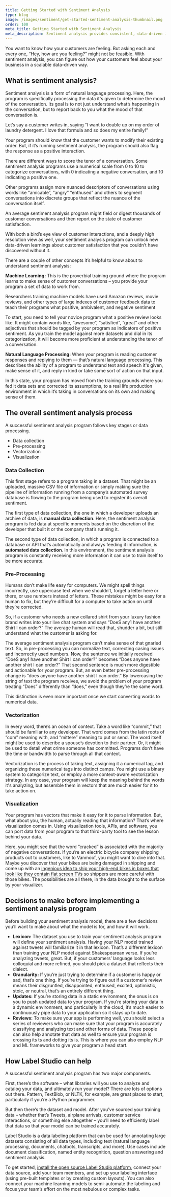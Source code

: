 ```yaml
---
title: Getting Started with Sentiment Analysis 
type: blog
image: /images/sentiment/get-started-sentiment-analysis-thumbnail.png
order: 100
meta_title: Getting Started with Sentiment Analysis
meta_description: Sentiment analysis provides consistent, data-driven insights for businesses looking to better understand their users and products. Here’s how to get started.
---
```


You want to know how your customers are feeling. But asking each and every one, “Hey, how are you feeling?”  might not be feasible. With sentiment analysis, you can figure out how your customers feel about your business in a scalable data-driven way. 

## What is sentiment analysis?
Sentiment analysis is a form of natural language processing. Here, the program is specifically processing the data it's given to determine the mood of the conversation. Its goal is to not just understand what’s happening in the conversation, but to report back to you what the mood of that conversation is. 

Let’s say a customer writes in, saying “I want to double up on my order of laundry detergent. I love that formula and so does my entire family!” 

Your program should know that the customer wants to modify their existing order. But, if it’s running sentiment analysis, the program should also flag the response as a positive interaction. 

There are different ways to score the tenor of a conversation. Some sentiment analysis programs use a numerical scale from 0 to 10 to categorize conversations, with 0 indicating a negative conversation, and 10 indicating a positive one. 

Other programs assign more nuanced descriptors of conversations using words like “amicable”, “angry” “enthused” and others to segment conversations into discrete groups that reflect the nuance of the conversation itself. 

An average sentiment analysis program might field or digest thousands of customer conversations and then report on the state of customer satisfaction. 

With both a bird’s eye view of customer interactions, and a deeply high resolution view as well, your sentiment analysis program can unlock new data-driven learnings about customer satisfaction that you couldn’t have discovered without it. 

There are a couple of other concepts it’s helpful to know about to understand sentiment analysis:

**Machine Learning:** This is the proverbial training ground where the program learns to make sense of customer conversations – you provide your program a set of data to work from. 

Researchers training machine models have used Amazon reviews, movie reviews, and other types of large indexes of customer feedback data to teach their programs what positive, ambivalent, and negative sentiment 

To start, you need to tell your novice program what a positive review looks like. It might contain words like, “awesome”, “satisfied”, “great” and other adjectives that should be tagged by your program as indicators of  positive sentiment.  As you train the model against more datasets and dial in its categorization, it will become more proficient at understanding the tenor of a conversation. 

**Natural Language Processing:** When your program is reading customer responses and replying to them — that’s natural language processing. This describes the ability of a program to understand text and speech it's given, make sense of it, and reply in kind or take some sort of action on that input. 

In this state, your program has moved from the training grounds where you fed it data sets and corrected its assumptions, to a real life production environment in which it’s taking in conversations on its own and making sense of them.

## The overall sentiment analysis process
A successful sentiment analysis program follows key stages or data processing.
- Data collection
- Pre-processing
- Vectorization
- Visualization

### Data Collection
This first stage refers to a program taking in a dataset. That might be an uploaded, massive CSV file of information or simply making sure the pipeline of information running from a company’s automated survey database is flowing to the program being used to register its overall sentiment. 

The first type of data collection, the one in which a developer uploads an archive of data, is **manual data collection**. Here, the sentiment analysis program is fed data at specific moments based on the discretion of the developer that built it or the company that’s running it. 

The second type of data collection, in which a program is connected to a database or API that’s automatically and always feeding it information, is **automated data collection**. In this environment, the sentiment analysis program is constantly receiving more information it can use to train itself to be more accurate. 

### Pre-Processing
Humans don’t make life easy for computers. We might spell things incorrectly, use uppercase text when we shouldn’t, forget a letter here or there, or use numbers instead of letters. These mistakes might be easy for a human to fix, but they’re difficult for a computer to take action on until they’re corrected. 

So, if a customer who needs a new collared shirt from your luxury fashion brand writes into your live chat system and says “DoeS any1 have another Shirt I can order?” The average human will read that, shudder a bit, but still understand what the customer is asking for.

The average sentiment analysis program can’t make sense of that gnarled text. So, in pre-processing you can normalize text, correcting casing issues and incorrectly used numbers. Now,  the sentence we initially received “DoeS any1 have another Shirt I can order?” becomes “Does anyone have another shirt I can order?” That second sentence is much more digestible and actionable for your program. But, an even better pre-processing change is “does anyone have another shirt I can order.” By lowercasing the string of text the program receives, we avoid the problem of your program treating “Does” differently than “does,” even though they’re the same word. 

This distinction is even more important once we start converting words to numerical data.

### Vectorization
In every word, there’s an ocean of context. Take a word like “commit,” that should be familiar to any developer. That word comes from the latin roots of “com” meaning with, and “mittere” meaning to put or send. The word itself might be used to describe a spouse’s devotion to their partner. Or, it might be used to detail what crime someone has committed. Programs don’t have the time or bandwidth to parse through all that context. 

Vectorization is the process of taking text, assigning it a numerical tag, and organizing those numerical tags into distinct camps. You might use a binary system to categorize text, or employ a more context-aware vectorization strategy. In any case, your program will keep the meaning behind the words it's analyzing, but assemble them in vectors that are much easier for it to take action on. 

### Visualization
Your program has vectors that make it easy for it to parse information. But, what about you, the human, actually reading that information? That’s where visualization comes in. Using visualization tools, APIs, and software, you can port data from your program to that third-party tool to see the lesson behind your data. 

Here, you might see that the word “cracked” is associated with the majority of negative conversations. If you’re an electric bicycle company shipping products out to customers, like to Vanmoof, you might want to dive into that. Maybe you discover that your bikes are being damaged in shipping and come up with an [ingenious idea to ship your high-end bikes in boxes that look like they contain flat screen TVs](https://www.bicycling.com/news/a20027122/vanmoof-tv-on-box-damaged-bikes/) so shippers are more careful with those bikes. The possibilities are all there, in the data brought to the surface by your visualizer.

## Decisions to make before implementing a sentiment analysis program
Before building your sentiment analysis model, there are a few decisions you’ll want to make about what the model is for, and how it will work.

- **Lexicon:** The dataset you use to train your sentiment analysis program will define your sentiment analysis. Having your NLP model trained against tweets will familiarize it in that lexicon. That’s a different lexicon than training your NLP model against Shakespearean verse. If you’re analyzing tweets, great. But, if your customers’ language looks less colloquial and more refined, you should pick a dataset that reflects their dialect. 
- **Granularity:** If you’re just trying to determine if a customer is happy or sad, that’s one thing. If you’re trying to figure out if a customer’s review means their disgruntled, disappointed, enthused, excited, optimistic, stoic, or neutral, that’s an entirely different thing. 
- **Updates:** If you’re storing data in a static environment, the onus is on you to push updated data to your program. If you’re storing your data in a dynamic environment, and particularly in the cloud, it’s much easier to continuously pipe data to your application so it stays up to date. 
- **Reviews:** To make sure your app is performing well, you should select a series of reviewers who can make sure that your program is accurately classifying and analyzing text and other forms of data. These people can also help annotate that data as well to ensure your program is crossing its ts and dotting its is. This is where you can also employ NLP and ML frameworks to give your program a head start.

## How Label Studio can help
A successful sentiment analysis program has two major components. 

First, there’s the software – what libraries will you use to analyze and catalog your data, and ultimately run your model? There are lots of options out there. Pattern, TextBlob, or NLTK, for example, are great places to start, particularly if you’re a Python programmer. 

But then there’s the dataset and model. After you’ve sourced your training data – whether that’s Tweets, airplane arrivals, customer service interactions, or something else altogether – you’ll need to efficiently label that data so that your model can be trained accurately.

Label Studio is a data labeling platform that can be used for annotating large datasets consisting of all data types, including text (natural language processing, documents, chatbots, transcripts, and more). Use cases include document classification, named entity recognition, question answering and sentiment analysis. 

To get started, [install the open source Label Studio platform](https://labelstud.io/guide/install.html), connect your data source, add your team members, and set up your labeling interface (using pre-built templates or by creating custom layouts). You can also connect your machine learning models to semi-automate the labeling and focus your team’s effort on the most nebulous or complex tasks. 